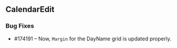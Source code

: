 ## CalendarEdit

### Bug Fixes


* \#174191 – Now, `Margin` for the DayName grid is updated properly.